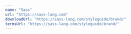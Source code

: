 ```yaml
---
name: "Sass"
url: "https://sass-lang.com"
downloadUrl: "https://sass-lang.com/styleguide/brand/"
termsUrl: "https://sass-lang.com/styleguide/brand/"
---
```

